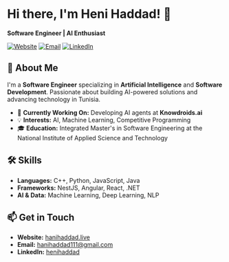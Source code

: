 # Hi there, I'm Heni Haddad! 👋

**Software Engineer | AI Enthusiast**

[![Website](https://img.shields.io/badge/Website-hanihaddad.live-blue?style=flat&logo=google-chrome&logoColor=white)](https://hanihaddad.live)
[![Email](https://img.shields.io/badge/Email-hanihaddad111%40gmail.com-red?style=flat&logo=gmail&logoColor=white)](mailto:hanihaddad111@gmail.com)
[![LinkedIn](https://img.shields.io/badge/LinkedIn-henihaddad-blue?style=flat&logo=linkedin&logoColor=white)](https://www.linkedin.com/in/henihaddad/)

## 🚀 About Me

I'm a **Software Engineer** specializing in **Artificial Intelligence** and **Software Development**. Passionate about building AI-powered solutions and advancing technology in Tunisia.

- 🌱 **Currently Working On:** Developing AI agents at **Knowdroids.ai**
- 💡 **Interests:** AI, Machine Learning, Competitive Programming
- 🎓 **Education:** Integrated Master's in Software Engineering at the National Institute of Applied Science and Technology

## 🛠️ Skills

- **Languages:** C++, Python, JavaScript, Java
- **Frameworks:** NestJS, Angular, React, .NET
- **AI & Data:** Machine Learning, Deep Learning, NLP

## 📫 Get in Touch

- **Website:** [hanihaddad.live](https://hanihaddad.live)
- **Email:** [hanihaddad111@gmail.com](mailto:hanihaddad111@gmail.com)
- **LinkedIn:** [henihaddad](https://www.linkedin.com/in/henihaddad/)
